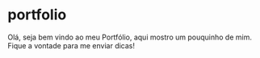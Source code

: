# portfolio
Olá, seja bem vindo ao meu Portfólio, aqui mostro um pouquinho de mim. Fique a vontade para me enviar dicas!
